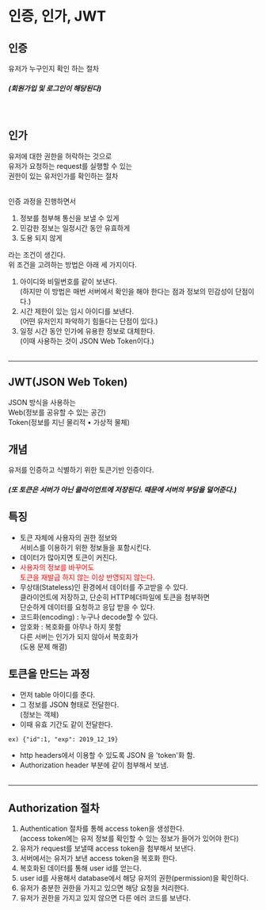# 인증, 인가, JWT
## 인증
유저가 누구인지 확인 하는 절차
##### (회원가입 및 로그인이 해당된다)
<br>

## 인가
유저에 대한 권한을 허락하는 것으로<br>유저가 요청하는 request를 실행할 수 있는<br>권한이 있는 유저인가를 확인하는 절차
<br><br>

인증 과정을 진행하면서 
1. 정보를 첨부해 통신을 보낼 수 있게
2. 민감한 정보는 일정시간 동안 유효하게
3. 도용 되지 않게

라는 조건이 생긴다.<br>위 조건을 고려하는 방법은 아래 세 가지이다.

1. 아이디와 비밀번호를 같이 보낸다.<br>(하지만 이 방법은 매번 서버에서 확인을 해야 한다는 점과 정보의 민감성이 단점이다.)
2. 시간 제한이 있는 임시 아이디를 보낸다.<br>(어떤 유저인지 파악하기 힘들다는 단점이 있다.)
3. 일정 시간 동안 인가에 유용한 정보로 대체한다.<br>(이때 사용하는 것이 JSON Web Token이다.)
<br>&nbsp;

---

##  JWT(JSON Web Token)
JSON 방식을 사용하는<br>Web(정보를 공유할 수 있는 공간)<br>Token(정보를 지닌 물리적 • 가상적 물체)
## 개념
유저를 인증하고 식별하기 위한 토큰기반 인증이다.
##### (또 토큰은 서버가 아닌 클라이언트에 저장된다. 때문에 서버의 부담을 덜어준다.)
## 특징  
+ 토큰 자체에 사용자의 권한 정보와<br>서비스를 이용하기 위한 정보들을 포함시킨다.
+  데이터가 많아지면 토큰이 커진다.
+ <span style="color:red">사용자의 정보를 바꾸어도<br>토큰을 재발급 하지 않는 이상 반영되지 않는다</span>.
+ 무상태(Stateless)인 환경에서 데이터를 주고받을 수 있다.<br>클라이언트에 저장하고, 단순히 HTTP헤더파일에 토큰을 첨부하면<br>단순하게 데이터를 요청하고 응답 받을 수 있다.
+ 코드화(encoding) : 누구나 decode할 수 있다.
+ 암호화 : 복호화를 아무나 하지 못함<br>다른 서버는 인가가 되지 않아서 복호화가 <br>(도용 문제 해결)

## 토큰을 만드는 과정
+ 먼저 table 아이디를 준다.
+ 그 정보를 JSON 형태로 전달한다.<br>(정보는 객체)
+ 이때 유효 기간도 같이 전달한다.
```
ex) {"id":1, "exp": 2019_12_19}
```
+ http headers에서 이용할 수 있도록 JSON 을 'token'화 함.
+ Authorization header 부분에 같이 첨부해서 보냄.
<br><br>

---

## Authorization 절차
1. Authentication 절차를 통해 access token을 생성한다.<br>(access token에는 유저 정보를 확인할 수 있는 정보가 들어가 있어야 한다)
2. 유저가 request를 보낼때 access token을 첨부해서 보낸다.
3. 서버에서는 유저가 보낸 access token을 복호화 한다.
4. 복호화된 데이터를 통해 user id를 얻는다.
5. user id를 사용해서 database에서 해당 유저의 권한(permission)을 확인하다.
6. 유저가 충분한 권한을 가지고 있으면 해당 요청을 처리한다.
7. 유저가 권한을 가지고 있지 않으면 다른 에러 코드를 보낸다.